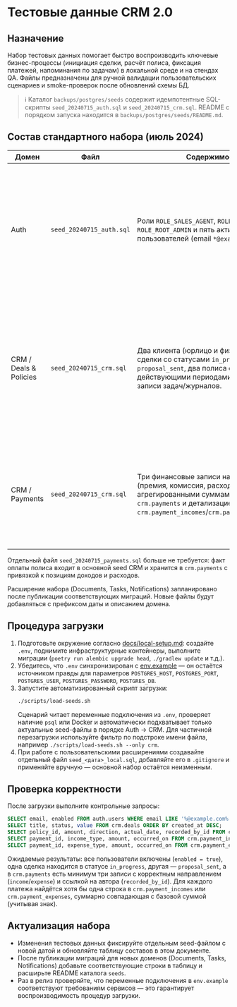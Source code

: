 # Тестовые данные CRM 2.0

## Назначение

Набор тестовых данных помогает быстро воспроизводить ключевые бизнес-процессы (инициация сделки, расчёт полиса, фиксация платежей, напоминания по задачам) в локальной среде и на стендах QA. Файлы предназначены для ручной валидации пользовательских сценариев и smoke-проверок после обновлений схемы БД.

> ℹ️ Каталог `backups/postgres/seeds` содержит идемпотентные SQL-скрипты `seed_20240715_auth.sql` и `seed_20240715_crm.sql`. README с порядком запуска находится в `backups/postgres/seeds/README.md`.

## Состав стандартного набора (июль 2024)

| Домен | Файл | Содержимое | Примечания |
| --- | --- | --- | --- |
| Auth | `seed_20240715_auth.sql` | Роли `ROLE_SALES_AGENT`, `ROLE_EXECUTOR`, `ROLE_ROOT_ADMIN` и пять активных пользователей (email `*@example.com`). | Пароль всех аккаунтов — `Passw0rd!` (bcrypt, 12 раундов). Используются UUID, согласованные с CRM. TODO: выделить отдельного пользователя для проверки прав главного админа. |
| CRM / Deals & Policies | `seed_20240715_crm.sql` | Два клиента (юрлицо и физлицо), две сделки со статусами `in_progress` и `proposal_sent`, два полиса с действующими периодами и связанные записи задач/журналов. | Ссылки на пользователей Auth обеспечивают трассировку владельцев и авторов сущностей (`created_by_id`, `recorded_by_id`). Значения премий отражают реальные суммы сценариев. |
| CRM / Payments | `seed_20240715_crm.sql` | Три финансовые записи на полисы (премия, комиссия, расход) с агрегированными суммами в `crm.payments` и детализацией в `crm.payment_incomes`/`crm.payment_expenses`. | Для каждого платежа указаны авторы подтверждения и даты фактических движений; суммы позиций сходятся с агрегатом платежа. |

Отдельный файл `seed_20240715_payments.sql` больше не требуется: факт оплаты полиса входит в основной seed CRM и хранится в `crm.payments` с привязкой к позициям доходов и расходов.

Расширение набора (Documents, Tasks, Notifications) запланировано после публикации соответствующих миграций. Новые файлы будут добавляться с префиксом даты и описанием домена.

## Процедура загрузки

1. Подготовьте окружение согласно [docs/local-setup.md](local-setup.md): создайте `.env`, поднимите инфраструктурные контейнеры, выполните миграции (`poetry run alembic upgrade head`, `./gradlew update` и т.д.).
2. Убедитесь, что `.env` синхронизирован с [env.example](../env.example) — он остаётся источником правды для параметров `POSTGRES_HOST`, `POSTGRES_PORT`, `POSTGRES_USER`, `POSTGRES_PASSWORD`, `POSTGRES_DB`.
3. Запустите автоматизированный скрипт загрузки:
   ```bash
   ./scripts/load-seeds.sh
   ```
   Сценарий читает переменные подключения из `.env`, проверяет наличие `psql` или Docker и автоматически подхватывает только актуальные seed-файлы в порядке Auth → CRM. Для частичной перезагрузки используйте фильтр по подстроке имени файла, например `./scripts/load-seeds.sh --only crm`.
4. При работе с пользовательскими расширениями создавайте отдельный файл `seed_<дата>_local.sql`, добавляйте его в `.gitignore` и применяйте вручную — основной набор остаётся неизменным.

## Проверка корректности

После загрузки выполните контрольные запросы:

```sql
SELECT email, enabled FROM auth.users WHERE email LIKE '%@example.com%' ORDER BY email;
SELECT title, status, value FROM crm.deals ORDER BY created_at DESC;
SELECT policy_id, amount, direction, actual_date, recorded_by_id FROM crm.payments ORDER BY actual_date DESC;
SELECT payment_id, income_type, amount, occurred_on FROM crm.payment_incomes ORDER BY payment_id;
SELECT payment_id, expense_type, amount, occurred_on FROM crm.payment_expenses ORDER BY payment_id;
```

Ожидаемые результаты: все пользователи включены (`enabled = true`), одна сделка находится в статусе `in_progress`, другая — `proposal_sent`, а в `crm.payments` есть минимум три записи с корректным направлением (`income`/`expense`) и ссылкой на автора (`recorded_by_id`). Для каждого платежа найдётся хотя бы одна строка в `crm.payment_incomes` или `crm.payment_expenses`, суммарно совпадающая с базовой суммой (учитывая знак).

## Актуализация набора

* Изменения тестовых данных фиксируйте отдельным seed-файлом с новой датой и обновляйте таблицу составов в этом документе.
* После публикации миграций для новых доменов (Documents, Tasks, Notifications) добавьте соответствующие строки в таблицу и расширьте README каталога `seeds`.
* Раз в релиз проверяйте, что переменные подключения в `env.example` соответствуют требованиям сервисов — это гарантирует воспроизводимость процедур загрузки.

